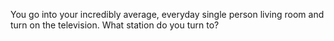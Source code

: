 You go into your incredibly average, everyday single person living room and turn on the television.
What station do you turn to?